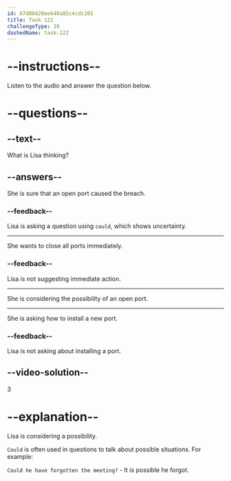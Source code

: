 ```yaml
---
id: 67d80420ee640a85c4cdc201
title: Task 122
challengeType: 19
dashedName: task-122
---
```


<!-- (audio) Lisa: Could someone have left a port open? -->

# --instructions--

Listen to the audio and answer the question below.

# --questions--

## --text--

What is Lisa thinking?

## --answers--

She is sure that an open port caused the breach.

### --feedback--

Lisa is asking a question using `could`, which shows uncertainty.

---

She wants to close all ports immediately.

### --feedback--

Lisa is not suggesting immediate action.

---

She is considering the possibility of an open port.

---

She is asking how to install a new port.

### --feedback--

Lisa is not asking about installing a port.

## --video-solution--

3

# --explanation--

Lisa is considering a possibility.  

`Could` is often used in questions to talk about possible situations. For example:

`Could he have forgotten the meeting?` - It is possible he forgot. 
